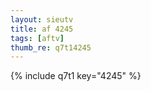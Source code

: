 ```yaml
--- 
layout: sieutv
title: af 4245
tags: [aftv]
thumb_re: q7t14245
---
```

{% include q7t1 key="4245" %} 
